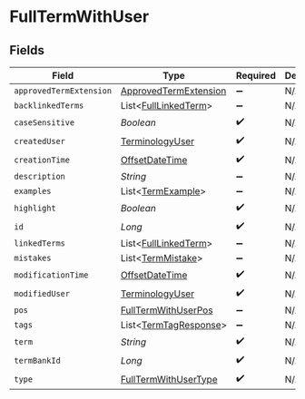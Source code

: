 # FullTermWithUser


## Fields

| Field                                                                                     | Type                                                                                      | Required                                                                                  | Description                                                                               |
| ----------------------------------------------------------------------------------------- | ----------------------------------------------------------------------------------------- | ----------------------------------------------------------------------------------------- | ----------------------------------------------------------------------------------------- |
| `approvedTermExtension`                                                                   | [ApprovedTermExtension](../../models/shared/ApprovedTermExtension.md)                     | :heavy_minus_sign:                                                                        | N/A                                                                                       |
| `backlinkedTerms`                                                                         | List<[FullLinkedTerm](../../models/shared/FullLinkedTerm.md)>                             | :heavy_minus_sign:                                                                        | N/A                                                                                       |
| `caseSensitive`                                                                           | *Boolean*                                                                                 | :heavy_check_mark:                                                                        | N/A                                                                                       |
| `createdUser`                                                                             | [TerminologyUser](../../models/shared/TerminologyUser.md)                                 | :heavy_check_mark:                                                                        | N/A                                                                                       |
| `creationTime`                                                                            | [OffsetDateTime](https://docs.oracle.com/javase/8/docs/api/java/time/OffsetDateTime.html) | :heavy_check_mark:                                                                        | N/A                                                                                       |
| `description`                                                                             | *String*                                                                                  | :heavy_minus_sign:                                                                        | N/A                                                                                       |
| `examples`                                                                                | List<[TermExample](../../models/shared/TermExample.md)>                                   | :heavy_minus_sign:                                                                        | N/A                                                                                       |
| `highlight`                                                                               | *Boolean*                                                                                 | :heavy_check_mark:                                                                        | N/A                                                                                       |
| `id`                                                                                      | *Long*                                                                                    | :heavy_check_mark:                                                                        | N/A                                                                                       |
| `linkedTerms`                                                                             | List<[FullLinkedTerm](../../models/shared/FullLinkedTerm.md)>                             | :heavy_minus_sign:                                                                        | N/A                                                                                       |
| `mistakes`                                                                                | List<[TermMistake](../../models/shared/TermMistake.md)>                                   | :heavy_minus_sign:                                                                        | N/A                                                                                       |
| `modificationTime`                                                                        | [OffsetDateTime](https://docs.oracle.com/javase/8/docs/api/java/time/OffsetDateTime.html) | :heavy_check_mark:                                                                        | N/A                                                                                       |
| `modifiedUser`                                                                            | [TerminologyUser](../../models/shared/TerminologyUser.md)                                 | :heavy_check_mark:                                                                        | N/A                                                                                       |
| `pos`                                                                                     | [FullTermWithUserPos](../../models/shared/FullTermWithUserPos.md)                         | :heavy_minus_sign:                                                                        | N/A                                                                                       |
| `tags`                                                                                    | List<[TermTagResponse](../../models/shared/TermTagResponse.md)>                           | :heavy_minus_sign:                                                                        | N/A                                                                                       |
| `term`                                                                                    | *String*                                                                                  | :heavy_check_mark:                                                                        | N/A                                                                                       |
| `termBankId`                                                                              | *Long*                                                                                    | :heavy_check_mark:                                                                        | N/A                                                                                       |
| `type`                                                                                    | [FullTermWithUserType](../../models/shared/FullTermWithUserType.md)                       | :heavy_check_mark:                                                                        | N/A                                                                                       |